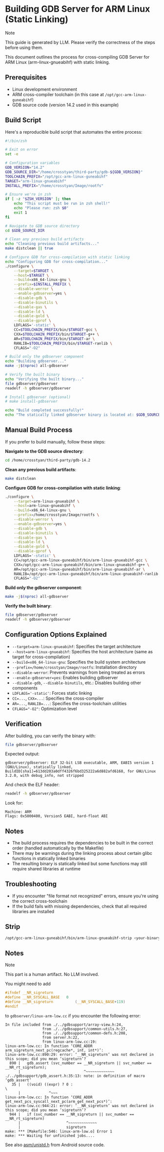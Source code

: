 # Building GDB Server for ARM Linux (Static Linking)

> [!NOTE]
> This guide is generated by LLM. Please verify the correctness of the steps before using them.

This document outlines the process for cross-compiling GDB Server for ARM Linux (arm-linux-gnueabihf) with static linking.

## Prerequisites

- Linux development environment
- ARM cross-compiler toolchain (in this case at `/opt/gcc-arm-linux-guneabihf`)
- GDB source code (version 14.2 used in this example)

## Build Script

Here's a reproducible build script that automates the entire process:

```bash
#!/bin/zsh

# Exit on error
set -e

# Configuration variables
GDB_VERSION="14.2"
GDB_SOURCE_DIR="/home/crosstyan/third-party/gdb-${GDB_VERSION}"
TOOLCHAIN_PREFIX="/opt/gcc-arm-linux-guneabihf"
TARGET="arm-linux-gnueabihf"
INSTALL_PREFIX="/home/crosstyan/Image/rootfs"

# Ensure we're in zsh
if [ -z "$ZSH_VERSION" ]; then
    echo "This script must be run in zsh shell!"
    echo "Please run: zsh $0"
    exit 1
fi

# Navigate to GDB source directory
cd $GDB_SOURCE_DIR

# Clean any previous build artifacts
echo "Cleaning previous build artifacts..."
make distclean || true

# Configure GDB for cross-compilation with static linking
echo "Configuring GDB for cross-compilation..."
./configure \
    --target=$TARGET \
    --host=$TARGET \
    --build=x86_64-linux-gnu \
    --prefix=$INSTALL_PREFIX \
    --disable-werror \
    --enable-gdbserver=yes \
    --disable-gdb \
    --disable-binutils \
    --disable-gas \
    --disable-ld \
    --disable-gold \
    --disable-gprof \
    LDFLAGS='-static' \
    CC=$TOOLCHAIN_PREFIX/bin/$TARGET-gcc \
    CXX=$TOOLCHAIN_PREFIX/bin/$TARGET-g++ \
    AR=$TOOLCHAIN_PREFIX/bin/$TARGET-ar \
    RANLIB=$TOOLCHAIN_PREFIX/bin/$TARGET-ranlib \
    CFLAGS="-O2"

# Build only the gdbserver component
echo "Building gdbserver..."
make -j$(nproc) all-gdbserver

# Verify the built binary
echo "Verifying the built binary..."
file gdbserver/gdbserver
readelf -h gdbserver/gdbserver

# Install gdbserver (optional)
# make install-gdbserver

echo "Build completed successfully!"
echo "The statically linked gdbserver binary is located at: $GDB_SOURCE_DIR/gdbserver/gdbserver"
```

## Manual Build Process

If you prefer to build manually, follow these steps:


**Navigate to the GDB source directory**:
   ```bash
   cd /home/crosstyan/third-party/gdb-14.2
   ```

**Clean any previous build artifacts**:
   ```bash
   make distclean
   ```

**Configure GDB for cross-compilation with static linking**:
   ```bash
   ./configure \
       --target=arm-linux-gnueabihf \
       --host=arm-linux-gnueabihf \
       --build=x86_64-linux-gnu \
       --prefix=/home/crosstyan/Image/rootfs \
       --disable-werror \
       --enable-gdbserver=yes \
       --disable-gdb \
       --disable-binutils \
       --disable-gas \
       --disable-ld \
       --disable-gold \
       --disable-gprof \
       LDFLAGS='-static' \
       CC=/opt/gcc-arm-linux-guneabihf/bin/arm-linux-gnueabihf-gcc \
       CXX=/opt/gcc-arm-linux-guneabihf/bin/arm-linux-gnueabihf-g++ \
       AR=/opt/gcc-arm-linux-guneabihf/bin/arm-linux-gnueabihf-ar \
       RANLIB=/opt/gcc-arm-linux-guneabihf/bin/arm-linux-gnueabihf-ranlib \
       CFLAGS="-O2"
   ```

**Build only the gdbserver component**:
   ```bash
   make -j$(nproc) all-gdbserver
   ```

**Verify the built binary**:
   ```bash
   file gdbserver/gdbserver
   readelf -h gdbserver/gdbserver
   ```

## Configuration Options Explained

- `--target=arm-linux-gnueabihf`: Specifies the target architecture
- `--host=arm-linux-gnueabihf`: Specifies the host architecture (same as target for cross-compilation)
- `--build=x86_64-linux-gnu`: Specifies the build system architecture
- `--prefix=/home/crosstyan/Image/rootfs`: Installation directory
- `--disable-werror`: Prevents warnings from being treated as errors
- `--enable-gdbserver=yes`: Enables building gdbserver
- `--disable-gdb`, `--disable-binutils`, etc.: Disables building other components
- `LDFLAGS='-static'`: Forces static linking
- `CC=...`, `CXX=...`: Specifies the cross-compiler
- `AR=...`, `RANLIB=...`: Specifies the cross-toolchain utilities
- `CFLAGS="-O2"`: Optimization level

## Verification

After building, you can verify the binary with:

```bash
file gdbserver/gdbserver
```

Expected output:
```
gdbserver/gdbserver: ELF 32-bit LSB executable, ARM, EABI5 version 1 (GNU/Linux), statically linked, BuildID[sha1]=613dd203a0dff4326f6bd325222a6d882afd6168, for GNU/Linux 3.2.0, with debug_info, not stripped
```

And check the ELF header:
```bash
readelf -h gdbserver/gdbserver
```

Look for:
```
Machine: ARM
Flags: 0x5000400, Version5 EABI, hard-float ABI
```

## Notes

- The build process requires the dependencies to be built in the correct order (handled automatically by the Makefile)
- There may be warnings during the linking process about certain glibc functions in statically linked binaries
- The resulting binary is statically linked but some functions may still require shared libraries at runtime

## Troubleshooting

- If you encounter "file format not recognized" errors, ensure you're using the correct cross-toolchain
- If the build fails with missing dependencies, check that all required libraries are installed

## Strip

```bash
/opt/gcc-arm-linux-guneabihf/bin/arm-linux-gnueabihf-strip <your-binary>
```

## Notes

> [!NOTE]
> This part is a human artifact. No LLM involved.

You might need to add

```c
#ifndef __NR_sigreturn
#define __NR_SYSCALL_BASE	0
#define __NR_sigreturn			(__NR_SYSCALL_BASE+119)
#endif
```

to `gdbserver/linux-arm-low.cc` if you encounter the following error:

```text
In file included from ./../gdbsupport/array-view.h:24,
                 from ./../gdbsupport/common-utils.h:27,
                 from ./../gdbsupport/common-defs.h:208,
                 from server.h:22,
                 from linux-arm-low.cc:19:
linux-arm-low.cc: In function ‘CORE_ADDR arm_sigreturn_next_pc(regcache*, int, int*)’:
linux-arm-low.cc:890:29: error: ‘__NR_sigreturn’ was not declared in this scope; did you mean ‘sigreturn’?
  890 |   gdb_assert (svc_number == __NR_sigreturn || svc_number == __NR_rt_sigreturn);
      |                             ^~~~~~~~~~~~~~
./../gdbsupport/gdb_assert.h:35:13: note: in definition of macro ‘gdb_assert’
   35 |   ((void) ((expr) ? 0 :                                                       \
      |             ^~~~
linux-arm-low.cc: In function ‘CORE_ADDR get_next_pcs_syscall_next_pc(arm_get_next_pcs*)’:
linux-arm-low.cc:944:21: error: ‘__NR_sigreturn’ was not declared in this scope; did you mean ‘sigreturn’?
  944 |   if (svc_number == __NR_sigreturn || svc_number == __NR_rt_sigreturn)
      |                     ^~~~~~~~~~~~~~
      |                     sigreturn
make: *** [Makefile:546: linux-arm-low.o] Error 1
make: *** Waiting for unfinished jobs....
```

See also [asm/unistd.h](https://android.googlesource.com/kernel/msm/+/android-msm-flo-3.4-kitkat-mr0/arch/arm/include/asm/unistd.h#147) from Android source code.
